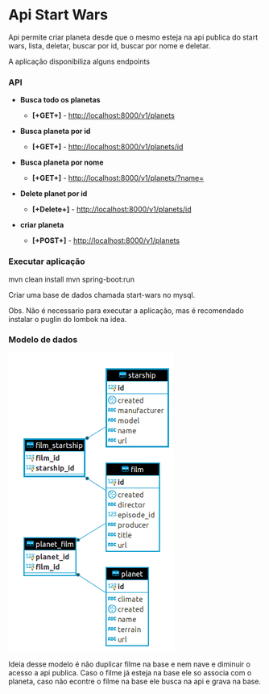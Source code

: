 # Api Start Wars

Api permite criar planeta desde que o mesmo esteja na api publica do start wars, lista, deletar, buscar por id,
buscar por nome e deletar.


A aplicação disponibiliza alguns endpoints 


### API

 - **Busca todo os planetas**

    - **[+GET+]** -  [http://localhost:8000/v1/planets](http://localhost:8000/v1/planets)
    
 - **Busca planeta por id**
 
     - **[+GET+]** -  [http://localhost:8000/v1/planets/id](http://localhost:8000/v1/planets/id)
     
 - **Busca planeta por nome**
 
     - **[+GET+]** -  [http://localhost:8000/v1/planets/?name=](http://localhost:8000/v1/planets/?name=)     
        
    
- **Delete planet por id**
    
    - **[+Delete+]** - [http://localhost:8000/v1/planets/id](http://localhost:8000/v1/planets/id])
    
- **criar  planeta**  
    
    - **[+POST+]** - [http://localhost:8000/v1/planets](http://localhost:8000/v1/planets/)
    
    

### Executar aplicação

mvn clean install
mvn spring-boot:run

Criar uma base de dados chamada start-wars no mysql.

Obs. Não é necessario para executar a aplicação, mas é recomendado instalar o puglin do lombok na idea.


### Modelo de dados

![alt text](https://raw.githubusercontent.com/abraaoinfo/api-start-wars/master/src/main/resources/static/diagrama.png)



Ideia desse modelo é não duplicar filme na base e nem nave e diminuir o acesso a api publica. Caso o filme já esteja na base ele so associa com o planeta, caso não econtre o filme na base ele busca na api e grava na base.

















